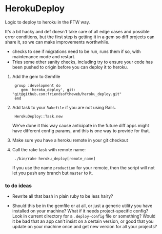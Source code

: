 # HerokuDeploy

Logic to deploy to heroku in the FTW way.

It's a bit hacky and def doesn't take care of all edge cases and possible
error conditions, but the first step is getting it in a gem so diff
projects can share it, so we can make improvements worthwhile.

* checks to see if migrations need to be run, runs them if so, with maintenance
  mode and restart.
* Tries some other sanity checks, including try to ensure your code has been
  pushed to origin before you can deploy it to heroku.

1. Add the gem to Gemfile

        group :development do
           gem 'heroku_deploy', git: "git@github.com:friendsoftheweb/heroku_deploy.git"
        end

2. Add task to your `Rakefile` if you are not using Rails.

        HerokuDeploy::Task.new

    We've done it this way cause anticipate in the future diff
    apps might have different config params, and this is one way to
    provide for that.

3. Make sure you have a heroku remote in your git checkout

4. Call the rake task with remote name:

        ./bin/rake heroku_deploy[remote_name]

   If you use the name `production` for your remote, then
   the script will not let you push any branch but `master` to it.


### to do ideas

* Rewrite all that bash in plain ruby to be less hairy?

* Should this be in the gemfile or at all, or just a generic
  utility you have installed on your machine? What if it needs
  project-specific config? Look in current directory for a `.deploy-config`
  file or something?  Would it be bad that an app can't insist on
  a certain version, or good that you update on your machine
  once and get new version for all your projects?

